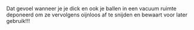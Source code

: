 Dat gevoel wanneer je je dick en ook je ballen in een vacuum ruimte deponeerd om ze vervolgens oijnloos af te snijden en bewaart voor later gebruik!!!
